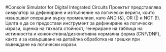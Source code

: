 #Console Simulator for Digital Integrated Circuits
Проектът представлява симулатор за дефиниране и изпълнение на логически вериги, които извършват операции върху променливи, като AND (&), OR (|) и NOT (!). 
Целта е да се предостави инструмент за дефиниране на логически изрази, оценка на тяхната стойност, генериране на таблица на истинността и конюнктивна/дизюнктивна нормална форма (CNF/DNF), както и за извършване на детайлна обработка на грешки при въвеждане на логически изрази.
